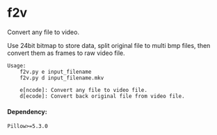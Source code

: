 # f2v
Convert any file to video.

Use 24bit bitmap to store data, split original file to multi bmp files, then convert them as frames to raw video file.

    Usage:
        f2v.py e input_filename
        f2v.py d input_filename.mkv

        e[ncode]: Convert any file to video file.
        d[ecode]: Convert back original file from video file.


#### Dependency:
```
Pillow>=5.3.0
```